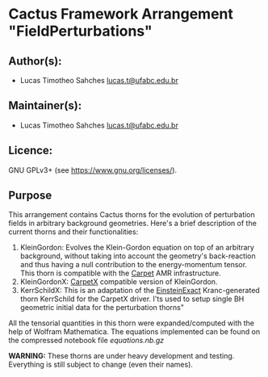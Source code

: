 # Cactus Framework Arrangement "FieldPerturbations"
## Author(s):
* Lucas Timotheo Sahches <lucas.t@ufabc.edu.br>

## Maintainer(s):
* Lucas Timotheo Sahches <lucas.t@ufabc.edu.br>

## Licence:
GNU GPLv3+ (see <https://www.gnu.org/licenses/>).

## Purpose
This arrangement contains Cactus thorns for the evolution of perturbation fields in arbitrary background geometries. Here's a brief description of the current thorns and their functionalities:

1. KleinGordon: Evolves the Klein-Gordon equation on top of an arbitrary background, without taking into account the geometry's back-reaction and thus having a null contribution to the energy-momentum tensor. This thorn is compatible with the [Carpet](https://bitbucket.org/eschnett/carpet/src/master/) AMR infrastructure.
2. KleinGordonX: [CarpetX](https://bitbucket.org/eschnett/cactusamrex/src/master/) compatible version of KleinGordon.
3. KerrSchildX: This is an adaptation of the [EinsteinExact](https://github.com/barrywardell/EinsteinExact) Kranc-generated thorn KerrSchild for the CarpetX driver. I'ts used to setup single BH geometric initial data for the perturbation thorns"

All the tensorial quantities in this thorn were expanded/computed with the help of Wolfram Mathematica. The equations implemented can be found on the compressed notebook file *equations.nb.gz*


**WARNING:** These thorns are under heavy development and testing. Everything is still subject to change (even their names).
